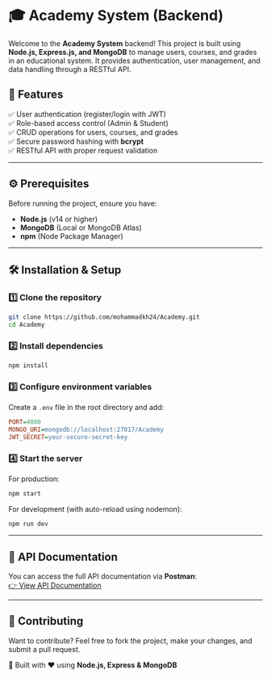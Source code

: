 # 🎓 Academy System (Backend)

Welcome to the **Academy System** backend! This project is built using **Node.js, Express.js, and MongoDB** to manage users, courses, and grades in an educational system. It provides authentication, user management, and data handling through a RESTful API.  

## 🚀 Features  
✅ User authentication (register/login with JWT)  
✅ Role-based access control (Admin & Student)  
✅ CRUD operations for users, courses, and grades  
✅ Secure password hashing with **bcrypt**  
✅ RESTful API with proper request validation  

---

## ⚙️ Prerequisites  
Before running the project, ensure you have:  
- **Node.js** (v14 or higher)  
- **MongoDB** (Local or MongoDB Atlas)  
- **npm** (Node Package Manager)  

---

## 🛠 Installation & Setup  

### 1️⃣ Clone the repository  
```bash
git clone https://github.com/mohammadkh24/Academy.git
cd Academy
```

### 2️⃣ Install dependencies  
```bash
npm install
```

### 3️⃣ Configure environment variables  
Create a `.env` file in the root directory and add:  
```ini
PORT=4000
MONGO_URI=mongodb://localhost:27017/Academy
JWT_SECRET=your-secure-secret-key
```

### 4️⃣ Start the server  
For production:  
```bash
npm start
```
For development (with auto-reload using nodemon):  
```bash
npm run dev
```

---

## 📖 API Documentation  
You can access the full API documentation via **Postman**:  
[👉 View API Documentation](https://www.postman.com/teamwork-4920/workspace/my-workspace/collection/38477852-91a670d5-78fe-4689-8a5a-929679a5a066?action=share&creator=38477852)  

---

## 🤝 Contributing  
Want to contribute? Feel free to fork the project, make your changes, and submit a pull request.    

🔹 Built with ❤️ using **Node.js, Express & MongoDB**  
